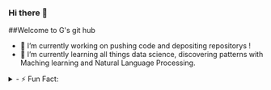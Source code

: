 ### Hi there 👋
##Welcome to G's git hub

- 🔭 I’m currently working on pushing code and depositing repositorys !
- 🌱 I’m currently learning all things data science, discovering patterns with Maching learning and Natural Language Processing.
<details>
 <summary>- ⚡ Fun Fact:</summary>

 ...If you have a frown, lets try and turnip upsidedown, The heaviest turnip weighed 17.7 kg (39 lb 3 oz) and was grown by Scott and Mardie Robb (both USA) and in Roman times, the turnip was the object of choice to hurl at unpopular public figures ! There is a spanish festival where there is no greater honour than to represent the Jarrampla in a coat of armour and colourful material (who resembles an unpopular old cattle farmer being driven out of the village for stealing)
![Jarramplas festival in spain !](https://github.com/GrumpyTurnip/GrumpyTurnip/blob/main/jarramplas.jpeg)

</details>
